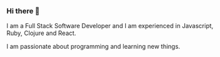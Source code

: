 ### Hi there 👋

I am a Full Stack Software Developer and I am experienced in Javascript, Ruby, Clojure and React.

I am passionate about programming and learning new things.
